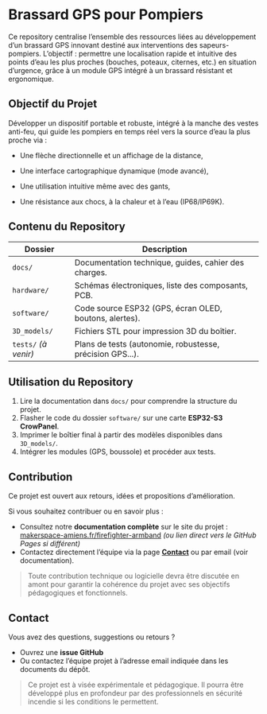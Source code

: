 # Brassard GPS pour Pompiers

Ce repository centralise l’ensemble des ressources liées au développement d’un brassard GPS innovant destiné aux interventions des sapeurs-pompiers. L’objectif : permettre une localisation rapide et intuitive des points d’eau les plus proches (bouches, poteaux, citernes, etc.) en situation d’urgence, grâce à un module GPS intégré à un brassard résistant et ergonomique.

## Objectif du Projet

Développer un dispositif portable et robuste, intégré à la manche des vestes anti-feu, qui guide les pompiers en temps réel vers la source d’eau la plus proche via :

- Une flèche directionnelle et un affichage de la distance,

- Une interface cartographique dynamique (mode avancé),

- Une utilisation intuitive même avec des gants,

- Une résistance aux chocs, à la chaleur et à l’eau (IP68/IP69K).

## Contenu du Repository

| Dossier         | Description |
|-----------------|-------------|
| `docs/`         | Documentation technique, guides, cahier des charges. |
| `hardware/`     | Schémas électroniques, liste des composants, PCB. |
| `software/`     | Code source ESP32 (GPS, écran OLED, boutons, alertes). |
| `3D_models/`    | Fichiers STL pour impression 3D du boîtier. |
| `tests/` *(à venir)* | Plans de tests (autonomie, robustesse, précision GPS...). |



## Utilisation du Repository

1. Lire la documentation dans `docs/` pour comprendre la structure du projet.
2. Flasher le code du dossier `software/` sur une carte **ESP32-S3 CrowPanel**.
3. Imprimer le boîtier final à partir des modèles disponibles dans `3D_models/`.
4. Intégrer les modules (GPS, boussole) et procéder aux tests.



## Contribution

Ce projet est ouvert aux retours, idées et propositions d’amélioration.

Si vous souhaitez contribuer ou en savoir plus :

- Consultez notre **documentation complète** sur le site du projet : [makerspace-amiens.fr/firefighter-armband](https://makerspace-amiens.fr/firefighter-armband) *(ou lien direct vers le GitHub Pages si différent)*  
- Contactez directement l’équipe via la page **[Contact](./docs/12-Contacts/contacts.md)** ou par email (voir documentation).

> Toute contribution technique ou logicielle devra être discutée en amont pour garantir la cohérence du projet avec ses objectifs pédagogiques et fonctionnels.



## Contact

Vous avez des questions, suggestions ou retours ?

- Ouvrez une **issue GitHub**
- Ou contactez l’équipe projet à l’adresse email indiquée dans les documents du dépôt.



> Ce projet est à visée expérimentale et pédagogique. Il pourra être développé plus en profondeur par des professionnels en sécurité incendie si les conditions le permettent.
